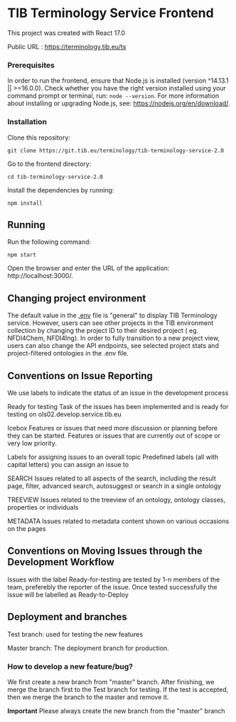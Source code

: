 # TIB Terminology Service Frontend

This project was created with React 17.0

Public URL : https://terminology.tib.eu/ts

### Prerequisites

In order to run the frontend, ensure that Node.js is installed (version ^14.13.1 || >=16.0.0). Check whether you have the right version installed using your command prompt or terminal, run: `node --version`. For more information about installing or upgrading Node.js, see: https://nodejs.org/en/download/.

### Installation

Clone this repository:

    git clone https://git.tib.eu/terminology/tib-terminology-service-2.0

Go to the frontend directory:

    cd tib-terminology-service-2.0

Install the dependencies by running:

    npm install

## Running

Run the following command:

    npm start 

Open the browser and enter the URL of the application: http://localhost:3000/.

## Changing project environment

The default value in the [.env](https://git.tib.eu/terminology/tib-terminology-service-2.0/-/blob/master/.env) file is "general" to display TIB Terminology service. However, users can see other projects in the TIB environment collection by changing the project ID to their desired project ( eg. NFDI4Chem, NFDI4Ing). In order to fully transition to a new project view, users can also change the API endpoints, see selected project stats and project-filtered ontologies in the .env file.


## Conventions on Issue Reporting
We use labels to indicate the status of an issue in the development process

Ready for testing
Task of the issues has been implemented and is ready for testing on ols02.develop.service.tib.eu

Icebox
Features or issues that need more discussion or planning before they can be started. Features or issues that are currently out of scope or very low priority.

Labels for assigning issues to an overall topic
Predefined labels (all with capital letters) you can assign an issue to

SEARCH
Issues related to all aspects of the search, including the result page, filter, advanced search, autosuggest or search in a single ontology

TREEVIEW
Issues related to the treeview of an ontology, ontology classes, properties or individuals

METADATA
Issues related to metadata content shown on various occasions on the pages

## Conventions on Moving Issues through the Development Workflow
Issues with the label Ready-for-testing are tested by 1-n members of the team, preferebly the reporter of the issue. Once tested successfully the issue will be labelled as Ready-to-Deploy 


## Deployment and branches

Test branch: used for testing the new features

Master branch: The deployment branch for production.

### How to develop a new feature/bug?

We first create a new branch from "master" branch. After finishing, we merge the branch first to the Test branch for testing. If the test is accepted, then we merge the branch to the master and remove it. 


**Important** Please always create the new branch from the "master" branch




